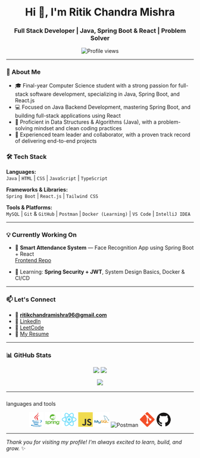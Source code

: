 <h1 align="center">Hi 👋, I'm Ritik Chandra Mishra</h1>
<h3 align="center">Full Stack Developer | Java, Spring Boot & React | Problem Solver</h3>


<p align="center">
  <img src="https://komarev.com/ghpvc/?username=iamritik9&label=Profile%20views&color=0e75b6&style=flat" alt="Profile views" />
</p>

---

### 🚀 About Me

- 🎓 Final-year Computer Science student with a strong passion for full-stack software development, specializing in Java, Spring Boot, and React.js  
- 💻 Focused on Java Backend Development, mastering Spring Boot, and building full-stack applications using React
- 🧠 Proficient in Data Structures & Algorithms (Java), with a problem-solving mindset and clean coding practices
- 👥 Experienced team leader and collaborator, with a proven track record of delivering end-to-end projects
  

### 🛠️ Tech Stack

**Languages:**  
`Java` | `HTML` | `CSS` | `JavaScript` | `TypeScript`

**Frameworks & Libraries:**  
`Spring Boot` | `React.js` | `Tailwind CSS`

**Tools & Platforms:**  
`MySQL` | `Git` & `GitHub` | `Postman` | `Docker (Learning)` | `VS Code` | `IntelliJ IDEA`

---

### 💡 Currently Working On

- 🧠 **Smart Attendance System** — Face Recognition App using Spring Boot + React  
  [Frontend Repo](https://github.com/iamritik9/smart-attendance-system-frontend)

- 🔐 Learning: **Spring Security + JWT**, System Design Basics, Docker & CI/CD

---

### 📫 Let's Connect

- 📧 **ritikchandramishra96@gmail.com**  
- 💼 [LinkedIn](https://www.linkedin.com/in/ritikchandramishra)  
- 🧠 [LeetCode](https://leetcode.com/ritiktechie)  
- 📁 [My Resume](https://drive.google.com/file/d/1ojbUXcUpY7hGsc3DY0OAm_9mR1tYUJyP/view?usp=drive_link)

---

### 📊 GitHub Stats

<p align="center">
  <img src="https://github-readme-stats.vercel.app/api?username=iamritik9&show_icons=true&theme=github_dark" width="48%" />
  <img src="https://github-readme-streak-stats.herokuapp.com/?user=iamritik9&theme=github-dark-blue" width="48%" />
</p>

<p align="center">
  <img src="https://github-readme-stats.vercel.app/api/top-langs/?username=iamritik9&layout=compact&theme=github_dark" width="48%" />
</p>

---

###
languages and tools

<p align="center">
  <img src="https://raw.githubusercontent.com/devicons/devicon/master/icons/java/java-original.svg" alt="Java" width="40" />
  <img src="https://raw.githubusercontent.com/devicons/devicon/master/icons/spring/spring-original-wordmark.svg" alt="Spring Boot" width="40" />
  <img src="https://raw.githubusercontent.com/devicons/devicon/master/icons/react/react-original.svg" alt="React" width="40" />
  <img src="https://raw.githubusercontent.com/devicons/devicon/master/icons/javascript/javascript-original.svg" alt="JavaScript" width="40" />
  <img src="https://raw.githubusercontent.com/devicons/devicon/master/icons/mysql/mysql-original-wordmark.svg" alt="MySQL" width="40" />
  <img src="https://www.vectorlogo.zone/logos/getpostman/getpostman-icon.svg" alt="Postman" width="40" />
  <img src="https://raw.githubusercontent.com/devicons/devicon/master/icons/git/git-original.svg" alt="Git" width="40" />
  <img src="https://raw.githubusercontent.com/devicons/devicon/master/icons/github/github-original.svg" alt="GitHub" width="40" />
</p>

---

_Thank you for visiting my profile! I'm always excited to learn, build, and grow._ ✨
